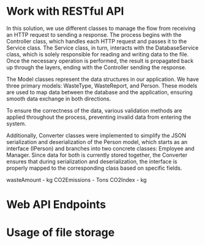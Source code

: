 # Work with RESTful API 

In this solution, we use different classes to manage the flow from receiving an HTTP request to sending a response. The process begins with the Controller class, which handles each HTTP request and passes it to the Service class. The Service class, in turn, interacts with the DatabaseService class, which is solely responsible for reading and writing data to the file. Once the necessary operation is performed, the result is propagated back up through the layers, ending with the Controller sending the response.

The Model classes represent the data structures in our application. We have three primary models: WasteType, WasteReport, and Person. These models are used to map data between the database and the application, ensuring smooth data exchange in both directions.

To ensure the correctness of the data, various validation methods are applied throughout the process, preventing invalid data from entering the system.

Additionally, Converter classes were implemented to simplify the JSON serialization and deserialization of the Person model, which starts as an interface (IPerson) and branches into two concrete classes: Employee and Manager. Since data for both is currently stored together, the Converter ensures that during serialization and deserialization, the interface is properly mapped to the corresponding class based on specific fields.

wasteAmount - kg
CO2Emissions - Tons
CO2Index - kg
# Web API Endpoints


# Usage of file storage
